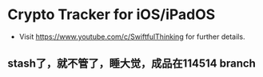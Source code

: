 # Crypto Tracker for iOS/iPadOS
- Visit <https://www.youtube.com/c/SwiftfulThinking> for further details.
## stash了，就不管了，睡大觉，成品在114514 branch 
